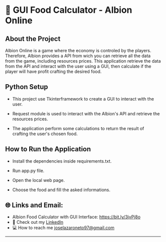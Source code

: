 # :pushpin: GUI Food Calculator - Albion Online
 

## About the Project

Albion Online is a game where the economy is controled by the players. Therefore, Albion provides a API from wich you can retrieve all the data from the game, 
including resources prices. This application retrieve the data from the API and interact with the user using a GUI, then calculate if the player
will have profit crafting the desired food.

## Python Setup

 * This project use Tkinterframework to create a GUI to interact with the user.

 * Request module is used to interact with the Albion's API and retrieve the resources prices.

 * The application perform some calculations to return the result of crafting the user's chosen food.

## How to Run the Application

 * Install the dependencies inside requirements.txt.

 * Run app.py file.

 * Open the local web page.
 
 * Choose the food and fill the asked informations.
 

## :globe_with_meridians: Links and Email:
* Albion Food Calculator with GUI Interface: https://bit.ly/3jvPj8o
* :page_with_curl: Check out my [LinkedIn](https://www.linkedin.com/in/joselazaroneto232/)
* :computer: How to reach me joselazaroneto97@gmail.com

 
---






